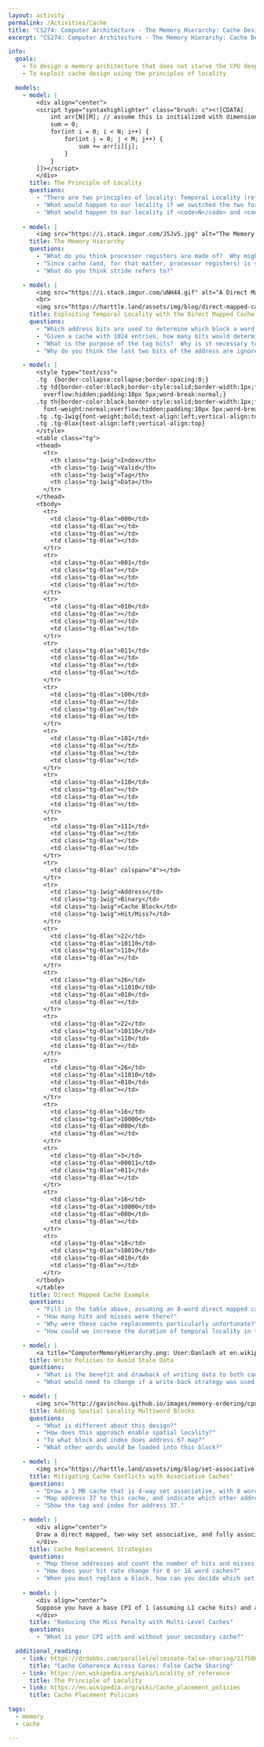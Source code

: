 ```yaml
---
layout: activity
permalink: /Activities/Cache
title: "CS274: Computer Architecture - The Memory Hierarchy: Cache Design"
excerpt: "CS274: Computer Architecture - The Memory Hierarchy: Cache Design"

info:
  goals:
    - To design a memory architecture that does not starve the CPU despite the memory hierarchy
    - To exploit cache design using the principles of locality

  models:
    - model: |
        <div align="center">
        <script type="syntaxhighlighter" class="brush: c"><![CDATA[        
            int arr[N][M]; // assume this is initialized with dimensions N rows by M cols
            sum = 0;
            for(int i = 0; i < N; i++) {
                for(int j = 0; j < M; j++) {
                    sum += arr[i][j];
                }
            }
        ]]></script>
        </div>    
      title: The Principle of Locality
      questions:
        - "There are two principles of locality: Temporal Locality (referring to a variable or instruction repeatedly in a short period of time) and Spatial Locality (referring to nearby memory addresses following a particular access).  Identify all the examples of each in the code example above."
        - "What would happen to our locality if we switched the two for loop lines?  This is called switching from a row-major order to a column-major order."
        - "What would happen to our locality if <code>N</code> and <code>M</code> became very large?"
        
    - model: |
        <img src="https://i.stack.imgur.com/J5Jv5.jpg" alt="The Memory Mountain from CS:APP by Bryant and O'Hallaron">
      title: The Memory Hierarchy
      questions:
        - "What do you think processor registers are made of?  Why might computer memory and disk be made of a different material?"
        - "Since cache (and, for that matter, processor registers) is so much smaller than primary memory, how can we make efficient use of the space given the principle of locality?  For example, should we randomly store data in cache, or take a more strategic approach?"
        - "What do you think stride refers to?"

    - model: |
        <img src="https://i.stack.imgur.com/uNH44.gif" alt="A Direct Mapped Single Word Block Cache">
        <br>
        <img src="https://harttle.land/assets/img/blog/direct-mapped-cache.png" alt="Direct Mapped Cache Design with Address Bits">
      title: Exploiting Temporal Locality with the Direct Mapped Cache
      questions:
        - "Which address bits are used to determine which block a word maps to?"
        - "Given a cache with 1024 entries, how many bits would determine the block number (a.k.a. row, or index)?"
        - "What is the purpose of the tag bits?  Why is it necessary to store them?"
        - "Why do you think the last two bits of the address are ignored?"

    - model: |
        <style type="text/css">
        .tg  {border-collapse:collapse;border-spacing:0;}
        .tg td{border-color:black;border-style:solid;border-width:1px;font-family:Arial, sans-serif;font-size:14px;
          overflow:hidden;padding:10px 5px;word-break:normal;}
        .tg th{border-color:black;border-style:solid;border-width:1px;font-family:Arial, sans-serif;font-size:14px;
          font-weight:normal;overflow:hidden;padding:10px 5px;word-break:normal;}
        .tg .tg-1wig{font-weight:bold;text-align:left;vertical-align:top}
        .tg .tg-0lax{text-align:left;vertical-align:top}
        </style>
        <table class="tg">
        <thead>
          <tr>
            <th class="tg-1wig">Index</th>
            <th class="tg-1wig">Valid</th>
            <th class="tg-1wig">Tag</th>
            <th class="tg-1wig">Data</th>
          </tr>
        </thead>
        <tbody>
          <tr>
            <td class="tg-0lax">000</td>
            <td class="tg-0lax"></td>
            <td class="tg-0lax"></td>
            <td class="tg-0lax"></td>
          </tr>
          <tr>
            <td class="tg-0lax">001</td>
            <td class="tg-0lax"></td>
            <td class="tg-0lax"></td>
            <td class="tg-0lax"></td>
          </tr>
          <tr>
            <td class="tg-0lax">010</td>
            <td class="tg-0lax"></td>
            <td class="tg-0lax"></td>
            <td class="tg-0lax"></td>
          </tr>
          <tr>
            <td class="tg-0lax">011</td>
            <td class="tg-0lax"></td>
            <td class="tg-0lax"></td>
            <td class="tg-0lax"></td>
          </tr>
          <tr>
            <td class="tg-0lax">100</td>
            <td class="tg-0lax"></td>
            <td class="tg-0lax"></td>
            <td class="tg-0lax"></td>
          </tr>
          <tr>
            <td class="tg-0lax">101</td>
            <td class="tg-0lax"></td>
            <td class="tg-0lax"></td>
            <td class="tg-0lax"></td>
          </tr>
          <tr>
            <td class="tg-0lax">110</td>
            <td class="tg-0lax"></td>
            <td class="tg-0lax"></td>
            <td class="tg-0lax"></td>
          </tr>
          <tr>
            <td class="tg-0lax">111</td>
            <td class="tg-0lax"></td>
            <td class="tg-0lax"></td>
            <td class="tg-0lax"></td>
          </tr>
          <tr>
            <td class="tg-0lax" colspan="4"></td>
          </tr>
          <tr>
            <td class="tg-1wig">Address</td>
            <td class="tg-1wig">Binary</td>
            <td class="tg-1wig">Cache Block</td>
            <td class="tg-1wig">Hit/Miss?</td>
          </tr>
          <tr>
            <td class="tg-0lax">22</td>
            <td class="tg-0lax">10110</td>
            <td class="tg-0lax">110</td>
            <td class="tg-0lax"></td>
          </tr>
          <tr>
            <td class="tg-0lax">26</td>
            <td class="tg-0lax">11010</td>
            <td class="tg-0lax">010</td>
            <td class="tg-0lax"></td>
          </tr>
          <tr>
            <td class="tg-0lax">22</td>
            <td class="tg-0lax">10110</td>
            <td class="tg-0lax">110</td>
            <td class="tg-0lax"></td>
          </tr>
          <tr>
            <td class="tg-0lax">26</td>
            <td class="tg-0lax">11010</td>
            <td class="tg-0lax">010</td>
            <td class="tg-0lax"></td>
          </tr>
          <tr>
            <td class="tg-0lax">16</td>
            <td class="tg-0lax">10000</td>
            <td class="tg-0lax">000</td>
            <td class="tg-0lax"></td>
          </tr>
          <tr>
            <td class="tg-0lax">3</td>
            <td class="tg-0lax">00011</td>
            <td class="tg-0lax">011</td>
            <td class="tg-0lax"></td>
          </tr>
          <tr>
            <td class="tg-0lax">16</td>
            <td class="tg-0lax">10000</td>
            <td class="tg-0lax">000</td>
            <td class="tg-0lax"></td>
          </tr>
          <tr>
            <td class="tg-0lax">18</td>
            <td class="tg-0lax">10010</td>
            <td class="tg-0lax">010</td>
            <td class="tg-0lax"></td>
          </tr>
        </tbody>
        </table>
      title: Direct Mapped Cache Example
      questions:
        - "Fill in the table above, assuming an 8-word direct mapped cache."
        - "How many hits and misses were there?"
        - "Why were these cache replacements particularly unfortunate?"
        - "How could we increase the duration of temporal locality in this cache?  That is, what could we do to enable these words to remain in cache longer?"

    - model: |
        <a title="ComputerMemoryHierarchy.png: User:Danlash at en.wikipedia.org, Public domain, via Wikimedia Commons" href="https://commons.wikimedia.org/wiki/File:ComputerMemoryHierarchy.svg"><img width="512" alt="ComputerMemoryHierarchy" src="https://upload.wikimedia.org/wikipedia/commons/thumb/0/0c/ComputerMemoryHierarchy.svg/512px-ComputerMemoryHierarchy.svg.png"></a>
      title: Write Policies to Avoid Stale Data
      questions:
        - "What is the benefit and drawback of writing data to both cache and to main memory (and every layer in between) whenever a write occurs?  This is known as a &quot;write-through&quot; strategy."
        - "What would need to change if a write-back strategy was used instead, in which data was only written to the top layer of cache.  What would we need to do to ensure this data is not lost, and when would we need to copy it to the next lower layer?"

    - model: |
        <img src="http://gavinchou.github.io/images/memory-ordering/cpu_cache_line_data_layout.jpg" alt="Multi-word cache">
      title: Adding Spatial Locality Multiword Blocks
      questions:
        - "What is different about this design?"
        - "How does this approach enable spatial locality?"
        - "To what block and index does address 67 map?"
        - "What other words would be loaded into this block?"

    - model: |
        <img src="https://harttle.land/assets/img/blog/set-associative.png" alt="A set associative cache">
      title: Mitigating Cache Conflicts with Associative Caches"
      questions:
        - "Draw a 1 MB cache that is 4-way set associative, with 8 words per block."
        - "Map address 37 to this cache, and indicate which other addresses would be loaded."
        - "Show the tag and index for address 37."

    - model: |
        <div align="center">
        Draw a direct mapped, two-way set associative, and fully associative cache with 4 words total.
        </div>
      title: Cache Replacement Strategies
      questions:
        - "Map these addresses and count the number of hits and misses: 0, 8, 0, 6, 8."
        - "How does your hit rate change for 8 or 16 word caches?"
        - "When you must replace a block, how can you decide which set to replace?  What is your rationale for doing so?"
        
    - model: |
        <div align="center">
        Suppose you have a base CPI of 1 (assuming L1 cache hits) and a 5 GHz CPU clock (0.2 ns per CPU cycle), 100 ns main memory access time, a 2% miss rate at L1, a 0.5% miss rate at L2.
        </div>
      title: "Reducing the Miss Penalty with Multi-Level Caches"
      questions:
        - "What is your CPI with and without your secondary cache?"

  additional_reading:
    - link: https://drdobbs.com/parallel/eliminate-false-sharing/217500206
      title: "Cache Coherence Across Cores: False Cache Sharing"
    - link: https://en.wikipedia.org/wiki/Locality_of_reference
      title: The Principle of Locality
    - link: https://en.wikipedia.org/wiki/Cache_placement_policies
      title: Cache Placement Policies

tags:
  - memory
  - cache

---
```


